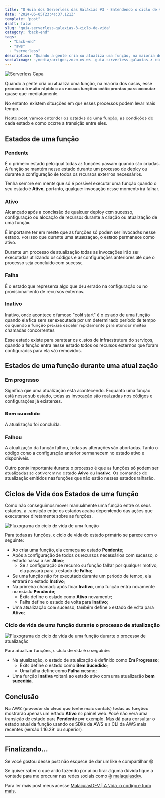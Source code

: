 ```yaml
---
title: "O Guia dos Serverless das Galáxias #3 - Entendendo o ciclo de vida de uma função lambda"
date: "2020-05-05T23:46:37.121Z"
template: "post"
draft: false
slug: "guia-serverless-galaxias-3-ciclo-de-vida"
category: "back-end"
tags:
  - "back-end"
  - "aws"
  - "serverless"
description: "Quando a gente cria ou atualiza uma função, na maioria dos casos, esse processo é muito rápido e as nossas funções estão prontas para executar quase que imediatamente. Neste post, vamos entender os estados de uma função, as condições de cada estado e como ocorre a transição entre eles."
socialImage: "/media/artigos/2020-05-05--guia-serverless-galaxias-3-ciclo-de-vida/cover.png"
---
```


![Serverless Capa](/media/artigos/2020-05-05--guia-serverless-galaxias-3-ciclo-de-vida/cover.png)

Quando a gente cria ou atualiza uma função, na maioria dos casos, esse processo é muito rápido e as nossas funções estão prontas para executar quase que imediatamente. 

No entanto, existem situações em que esses processos podem levar mais tempo.

Neste post, vamos entender os estados de uma função, as condições de cada estado e como ocorre a transição entre eles.

## Estados de uma função

### Pendente

É o primeiro estado pelo qual todas as funções passam quando são criadas. A função se mantém nesse estado durante um processo de deploy ou durante a configuração de todos os recursos externos necessários. 

Tenha sempre em mente que só é possível executar uma função quando o seu estado é **Ativo**, portanto, qualquer invocação nesse momento irá falhar. 


### Ativo

Alcançado após a conclusão de qualquer deploy com sucesso, configuração ou alocação de recursos durante a criação ou atualização de uma função. 

É importante ter em mente que as funções só podem ser invocadas nesse estado. Por isso que durante uma atualização, o estado permanece como ativo. 

Durante um processo de atualização todas as invocações irão ser executadas utilizando os códigos e as configurações anteriores até que o processo seja concluído com sucesso.


### Falha

É o estado que representa algo que deu errado na configuração ou no provisionamento de recursos externos.


### Inativo

Inativo, onde acontece o famoso "cold start" é o estado de uma função quando ela fica sem ser executada por um determinado período de tempo ou quando a função precisa escalar rapidamente para atender muitas chamadas concorrentes. 

Esse estado existe para baratear os custos de infraestrutura do serviços, quando a função entra nesse estado todos os recursos externos que foram configurados para ela são removidos. 


## Estados de uma função durante uma atualização


### Em progresso

Significa que uma atualização está acontecendo. Enquanto uma função está nesse sub estado, todas as invocação são realizadas nos códigos e configurações já existentes.


### Bem sucedido

A atualização foi concluída.


### Falhou

A atualização da função falhou, todas as alterações são abortadas. Tanto o código como a configuração anterior permanecem no estado ativo e disponíveis.

Outro ponto importante durante o processo é que as funções só podem ser atualizadas se estiverem no estado **Ativo** ou **Inativo**. Os comandos de atualização emitidos nas funções que não estão nesses estados falharão.

## Ciclos de Vida dos Estados de uma função

Como não conseguimos mover manualmente uma função entre os seus estados, a transição entre os estados acaba dependendo das ações que executamos diretamente sobre as funções.


![Fluxograma do ciclo de vida de uma função](/media/artigos/2020-05-05--guia-serverless-galaxias-3-ciclo-de-vida/ciclo-de-vida.png)

Para todas as funções, o ciclo de vida do estado primário se parece com o seguinte:

*   Ao criar uma função, ela começa no estado **Pendente**;
*   Após a configuração de todos os recursos necessários com sucesso, o estado passa a ser **Ativo**;
    *   Se a configuração de recurso ou função falhar por qualquer motivo, ela passará para o estado de **Falha**;
*   Se uma função não for executado durante um período de tempo, ela entrará no estado **Inativo**;
*   Na primeira chamada após ficar **Inativo**, uma função entra novamente no estado **Pendente**;
    *   Êxito define o estado como **Ativo** novamente;
    *   Falha define o estado de volta para **Inativo**;
*   Uma atualização com sucesso, também define o estado de volta para **Ativo**;

### Ciclo de vida de uma função durante o processo de atualização

![Fluxograma do ciclo de vida de uma função durante o processo de atualização](/media/artigos/2020-05-05--guia-serverless-galaxias-3-ciclo-de-vida/ciclo-de-vida-processo-atualizacao.png)

Para atualizar funções, o ciclo de vida é o seguinte:

*   Na atualização, o estado de atualização é definido como **Em Progresso**;
    *   Êxito define o estado como **Bem Sucedido**;
    *   Uma falha define como **Falha** mesmo;
*   Uma função **inativa** voltará ao estado ativo com uma atualização **bem sucedida**.

## Conclusão

Na AWS (provedor de cloud que tenho mais contato) todas as funções mostrarão apenas um estado **Ativo** no painel web. Você não verá uma transição de estado para **Pendente** por exemplo. Mas dá para consultar o estado atual da função usando os SDKs da AWS e a CLI da AWS mais recentes (versão 1.16.291 ou superior).

---

## Finalizando…

Se você gostou desse post não esquece de dar um like e compartilhar 😄

Se quiser saber o que ando fazendo por ai ou tirar alguma dúvida fique a vontade para me procurar nas redes sociais como @ [malaquiasdev](https://twitter.com/malaquiasdev).

Para ler mais post meus acesse [MalaquiasDEV | A Vida, o código e tudo mais](http://malaquias.dev).
